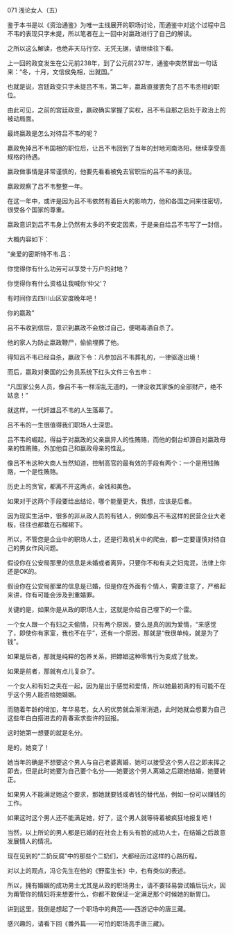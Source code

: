 071 浅论女人（五）




鉴于本书是以《资治通鉴》为唯一主线展开的职场讨论，而通鉴中对这个过程中吕不韦的表现只字未提，所以笔者在上一回中对嬴政进行了自己的解读。

之所以这么解读，也绝非天马行空、无凭无据，请继续往下看。



上一回的政变发生在公元前238年，到了公元前237年，通鉴中突然冒出一句话来：“冬，十月，文信侯免相，出就国。”

也就是说，宫廷政变只字未提吕不韦，第二年，嬴政直接罢免了吕不韦丞相的职位。

由此可见，之前的宫廷政变，嬴政确实掌握了实权，吕不韦自那之后处于政治上的被动局面。

最终嬴政是怎么对待吕不韦的呢？



嬴政免掉吕不韦国相的职位后，让吕不韦回到了当年的封地河南洛阳，继续享受高规格的待遇。

嬴政做事情是非常谨慎的，他要先看看被免去官职后的吕不韦的表现。

嬴政观察了吕不韦整整一年。

在这一年中，或许是因为吕不韦依然有着巨大的影响力，他和各国之间来往密切，很受各个国家的尊重。

嬴政意识到吕不韦身上仍然有太多的不安定因素，于是亲自给吕不韦写了一封信。

大概内容如下：



“亲爱的密斯特不韦.吕：

你觉得你有什么功劳可以享受十万户的封地？

你觉得你有什么资格让我喊你‘仲父’？

有时间你去四川山区安度晚年吧！

你的嬴政”



吕不韦收到信后，意识到嬴政不会放过自己，便喝毒酒自杀了。

他的家人为防止嬴政鞭尸，偷偷埋葬了他。

得知吕不韦已经自杀，嬴政下令：凡参加吕不韦葬礼的，一律驱逐出境！

而后，嬴政对秦国的公务员系统下红头文件三令五申：

“凡国家公务人员，像吕不韦一样淫乱无道的，一律没收其家族的全部财产，绝不姑息！”

就这样，一代奸雄吕不韦的人生落幕了。



吕不韦的一生很值得我们职场人士深思。

吕不韦的崛起，得益于对嬴政的父亲嬴异人的性贿赂，而他的倒台却源自对嬴政母亲的性贿赂，外加他自己和嬴政母亲的性乱。

像吕不韦这种大商人当然知道，控制高官的最有效的手段有两个：一个是用钱贿赂，一个是性贿赂。

历史上的贪官，都离不开这两点，金钱和美色。

如果对于这两个手段要给出结论，哪个能量更大，我想，应该是后者。

因为现实生活中，很多的非从政人员的有钱人，例如像吕不韦这样的民营企业大老板，往往也都栽在石榴裙下。

所以，不管您是企业中的职场人士，还是行政机关中的爬虫，都一定要谨慎对待自己的男女作风问题。



假设你在公安局那里的信息是未婚或者离异，只要你不和有夫之妇鬼混，法律上你还是OK的。

假设你在公安局那里的信息是已婚，但是你在外面有个情人，需要注意了，严格起来讲，你有可能会涉及到重婚罪。

关键的是，如果你是从政的职场人士，这就是你给自己埋下的一个雷。



一个女人跟一个有妇之夫偷情，只有两个原因，要么是真的因为爱情，“来感觉了，即使你有家室，我也不在乎”，还有一个原因，那就是“我很单纯，就是为了钱”。

如果是后者，那就是纯粹的包养关系，把嫖娼这种零售行为变成了批发。

如果是前者，那就有点儿复杂了。

一个女人和有妇之夫在一起，因为是出于感觉和爱情，所以她最初真的有可能不在乎这个男人能否给她婚姻。

而随着年龄的增加，年华易老，女人的优势就会渐渐消退，此时她就会想要为自己这些年白白搭进去的青春索求些许的回报。

这时她第一想要的就是名分。

是的，她变了！

她当年的确是不想要这个男人与自己老婆离婚，她可以接受这个男人召之即来挥之即去，但是此时她要为自己要个名分——她要这个男人离婚之后跟她结婚，她要转正。

如果男人不能满足她这个要求，那她就要钱或者钱的替代品，例如一份可以赚钱的工作。

如果这时这个男人还不能满足她，好了，这个男人就等待着被疯狂地报复吧！



当然，以上所论的男人都是已婚的在社会上有头有脸的成功人士，在结婚之后故意发展情人的情况。

现在见到的“二奶反腐”中的那些个二奶们，大都经历过这样的心路历程。

对以上的观点，冯仑先生在他的《野蛮生长》中，也有类似的表述。

所以，拥有婚姻的成功男士尤其是从政的职场男士，请不要轻易尝试婚后玩火，因为甭管你的情妇将来想要什么，你都不敢保证一定满足那个时候她的新胃口。

讲到这里，我倒是想起了一个职场中的典范——西游记中的唐三藏。

感兴趣的，请看下回《番外篇——可怕的职场高手唐三藏》。

